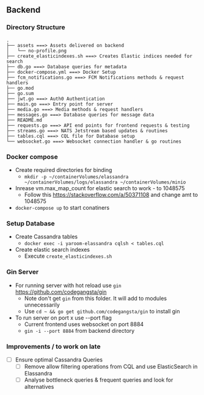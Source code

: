 ## Backend

### Directory Structure

```
.
├── assets ===> Assets delivered on backend
│   └── no-profile.png
├── create_elasticindexes.sh ===> Creates Elastic indices needed for search
├── db.go ===> Database queries for metadata
├── docker-compose.yml ===> Docker Setup
├── fcm_notifications.go ===> FCM Notifications methods & request handlers
├── go.mod
├── go.sum
├── jwt.go ===> Auth0 Authentication
├── main.go ===> Entry point for server
├── media.go ===> Media methods & request handlers
├── messages.go ===> Database queries for message data
├── README.md
├── requests.go ===> API end points for frontend requests & testing
├── streams.go ===> NATS Jetstream based updates & routines
├── tables.cql ===> CQL file for Database setup
└── websocket.go ===> Websocket connection handler & go routines
```

### Docker compose
- Create required directories for binding
  - `mkdir -p ~/containerVolumes/elassandra ~/containerVolumes/logs/elassandra ~/containerVolumes/minio`
- Inrease vm.max_map_count for elastic search to work - to 1048575
  - Follow this https://stackoverflow.com/a/50371108 and change amt to 1048575
- `docker-compose up` to start conatiners

### Setup Database
- Create Cassandra tables
  - `docker exec -i yaroom-elassandra cqlsh < tables.cql`
- Create elastic search indexes
  - Execute `create_elasticindexes.sh`

### Gin Server
- For running server with hot reload use `gin` https://github.com/codegangsta/gin
  - Note don't get `gin` from this folder. It will add to modules unnecessarily
  - Use `cd ~ && go get github.com/codegangsta/gin` to install gin
- To run server on port x use --port flag
  - Current frontend uses websocket on port 8884
  - `gin -i --port 8884` from backend directory

### Improvements / to work on late
- [ ] Ensure optimal Cassandra Queries
  - [ ] Remove allow filtering operations from CQL and use ElasticSearch in Elassandra
  - [ ] Analyse bottleneck queries & frequent queries and look for alternatives

